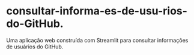 # consultar-informa-es-de-usu-rios-do-GitHub.
Uma aplicação web construída com Streamlit para consultar informações de usuários do GitHub.
